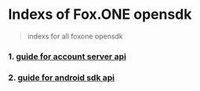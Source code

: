 # Indexs of Fox.ONE opensdk
> indexs for all foxone opensdk 

### 1. [guide for account server api](account_server_api.md)

### 2. [guide for android sdk api](https://github.com/fox-one/foxone-android-opensdk/blob/master/README.md)